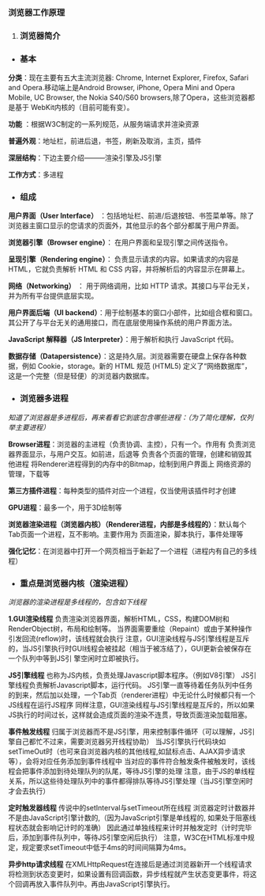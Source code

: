### 浏览器工作原理

1. ### 浏览器简介

  * ### 基本
  
  **分类**：现在主要有五大主流浏览器: Chrome, Internet Explorer, Firefox, Safari and Opera.移动端上是Android Browser,       iPhone, Opera Mini and Opera Mobile, UC Browser, the Nokia S40/S60 browsers,除了Opera，这些浏览器都是基于      WebKit内核的（目前可能有变）。
  
  **功能** ：根据W3C制定的一系列规范，从服务端请求并渲染资源
  
  **普遍外观**：地址栏，前进后退，书签，刷新及取消，主页，插件
  
  **深层结构**：下边主要介绍———渲染引擎及JS引擎
  
  **工作方式**：多进程

  * ### 组成
  
  **用户界面（User Interface）** ：包括地址栏、前进/后退按钮、书签菜单等。除了浏览器主窗口显示的您请求的页面外，其他显示的各个部分都属于用户界面。
  
  **浏览器引擎（Browser engine）**： 在用户界面和呈现引擎之间传送指令。
  
  **呈现引擎（Rendering engine）**： 负责显示请求的内容。如果请求的内容是 HTML，它就负责解析 HTML 和 CSS 内容，并将解析后的内容显示在屏幕上。
  
  **网络（Networking）** ： 用于网络调用，比如 HTTP 请求。其接口与平台无关，并为所有平台提供底层实现。
  
  **用户界面后端（UI backend）**：用于绘制基本的窗口小部件，比如组合框和窗口。其公开了与平台无关的通用接口，而在底层使用操作系统的用户界面方法。
  
  **JavaScript 解释器（JS Interpreter）**：用于解析和执行 JavaScript 代码。
  
  **数据存储（Datapersistence）**：这是持久层。浏览器需要在硬盘上保存各种数据，例如 Cookie，storage。新的 HTML 规范 (HTML5) 定义了“网络数据库”，这是一个完整（但是轻便）的浏览器内数据库。

  * ### 浏览器多进程
  
  *知道了浏览器是多进程后，再来看看它到底包含哪些进程：（为了简化理解，仅列举主要进程）*

  **Browser进程**：浏览器的主进程（负责协调、主控），只有一个。作用有
  负责浏览器界面显示，与用户交互。如前进，后退等
  负责各个页面的管理，创建和销毁其他进程
  将Renderer进程得到的内存中的Bitmap，绘制到用户界面上
  网络资源的管理，下载等
  
  **第三方插件进程**：每种类型的插件对应一个进程，仅当使用该插件时才创建
  
  **GPU进程**：最多一个，用于3D绘制等
  
  **浏览器渲染进程（浏览器内核）（Renderer进程，内部是多线程的）**：默认每个Tab页面一个进程，互不影响。主要作用为
  页面渲染，脚本执行，事件处理等
  
  **强化记忆**：在浏览器中打开一个网页相当于新起了一个进程（进程内有自己的多线程）
  
  * ### 重点是浏览器内核（渲染进程）
  
  *浏览器的渲染进程是多线程的，包含如下线程*
 
  **1.GUI渲染线程**
  负责渲染浏览器界面，解析HTML，CSS，构建DOM树和RenderObject树，布局和绘制等。
  当界面需要重绘（Repaint）或由于某种操作引发回流(reflow)时，该线程就会执行
  注意，GUI渲染线程与JS引擎线程是互斥的，当JS引擎执行时GUI线程会被挂起（相当于被冻结了），GUI更新会被保存在一个队列中等到JS引   擎空闲时立即被执行。
  
  **JS引擎线程**
  也称为JS内核，负责处理Javascript脚本程序。（例如V8引擎）
  JS引擎线程负责解析Javascript脚本，运行代码。
  JS引擎一直等待着任务队列中任务的到来，然后加以处理，一个Tab页（renderer进程）中无论什么时候都只有一个JS线程在运行JS程序
  同样注意，GUI渲染线程与JS引擎线程是互斥的，所以如果JS执行的时间过长，这样就会造成页面的渲染不连贯，导致页面渲染加载阻塞。
  
  **事件触发线程**
  归属于浏览器而不是JS引擎，用来控制事件循环（可以理解，JS引擎自己都忙不过来，需要浏览器另开线程协助）
  当JS引擎执行代码块如setTimeOut时（也可来自浏览器内核的其他线程,如鼠标点击、AJAX异步请求等），会将对应任务添加到事件线程中
  当对应的事件符合触发条件被触发时，该线程会把事件添加到待处理队列的队尾，等待JS引擎的处理
  注意，由于JS的单线程关系，所以这些待处理队列中的事件都得排队等待JS引擎处理（当JS引擎空闲时才会去执行）

  **定时触发器线程**
  传说中的setInterval与setTimeout所在线程
  浏览器定时计数器并不是由JavaScript引擎计数的,（因为JavaScript引擎是单线程的, 如果处于阻塞线程状态就会影响记计时的准确）
  因此通过单独线程来计时并触发定时（计时完毕后，添加到事件队列中，等待JS引擎空闲后执行）
  注意，W3C在HTML标准中规定，规定要求setTimeout中低于4ms的时间间隔算为4ms。
  
  **异步http请求线程**
  在XMLHttpRequest在连接后是通过浏览器新开一个线程请求
  将检测到状态变更时，如果设置有回调函数，异步线程就产生状态变更事件，将这个回调再放入事件队列中。再由JavaScript引擎执行。
